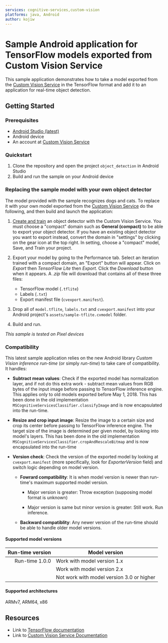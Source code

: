 ```yaml
---
services: cognitive-services,custom-vision
platforms: java, Android
author: kojiw
---
```


# Sample Android application for TensorFlow models exported from Custom Vision Service

This sample application demonstrates how to take a model exported from the [Custom Vision Service](https://www.customvision.ai) in the TensorFlow format and add it to an application for real-time object detection. 

## Getting Started

### Prerequisites

- [Android Studio (latest)](https://developer.android.com/studio/index.html)
- Android device
- An account at [Custom Vision Service](https://www.customvision.ai) 


### Quickstart

1. Clone the repository and open the project `object_detection` in Android Studio
2. Build and run the sample on your Android device


### Replacing the sample model with your own object detector
The model provided with the sample recognizes dogs and cats. To replace it with your own model exported from the [Custom Vision Service](https://www.customvision.ai) do the following, and then build and launch the application:

  1. [Create and train](https://docs.microsoft.com/en-us/azure/cognitive-services/custom-vision-service/get-started-build-detector) an object detector with the Custom Vision Service. You must choose a "compact" domain such as **General (compact)** to be able to export your object detector. If you have an existing object detector you want to export instead, convert the domain in "settings" by clicking on the gear icon at the top right. In setting, choose a "compact" model, Save, and Train your project.

  2. Export your model by going to the Performance tab. Select an iteration trained with a compact domain, an "Export" button will appear. Click on *Export* then *TensorFlow Lite* then *Export.* Click the *Download* button when it appears. A *.zip* file will download that contains all of these three files:
      - TensorFlow model (`.tflite`)
      - Labels (`.txt`)
      - Export manifest file (`cvexport.manifest`).

  3. Drop all of `model.tflite`, `labels.txt` and `cvexport.manifest` into your Android project's `assets/sample-tflite.cvmodel` folder.

  4. Build and run.

*This sample is tested on Pixel devices*


### Compatibility

This latest sample application relies on the new Android library *Custom Vision inference run-time* (or simply *run-time*) to take care of compatibility. It handles:

- __Subtract mean values__: Check if the exported model has normalization layer, and if not do this extra work - subtract mean values from RGB bytes of the input image before passing to TensorFlow inference engine. This applies only to old models exported before May 1, 2018. This has been done in the old implementation `MSCognitiveServicesClassifier.classifyImage` and is now encapsulated into the run-time.

- __Resize and crop input image__: Resize the image to a certain size and crop its center before passing to TensorFlow inference engine. The target size of the image is determined per given model, by looking into model's layers. This has been done in the old implementation `MSCognitiveServicesClassifier.cropAndRescaleBitmap` and is now encapsulated into the run-time

- __Version check__: Check the version of the exported model by looking at `cvexport.manifest` (more specifically, look for *ExporterVersion* field) and switch logic depending on model version.

    - __Fowrard compatibility__: It is when model version is newer than run-time's maximum supported model version.
    
        - Major version is greater: Throw exception (supposing model format is unknown)

        - Major version is same but minor version is greater: Still work. Run inference.

    - __Backward compatiblity__: Any newer version of the run-time should be able to handle older model versions.

#### Supported model versions

| Run-time version  | Model version |
|--:                |--             |
| Run-time 1.0.0    | Work with model version 1.x |
|                   | Work with model version 2.x |
|                   | Not work with model version 3.0 or higher |

#### Supported architectures

ARMv7, ARM64, x86

## Resources
- Link to [TensorFlow documentation](https://www.tensorflow.org/mobile/)
- Link to [Custom Vision Service Documentation](https://docs.microsoft.com/en-us/azure/cognitive-services/custom-vision-service/home)
